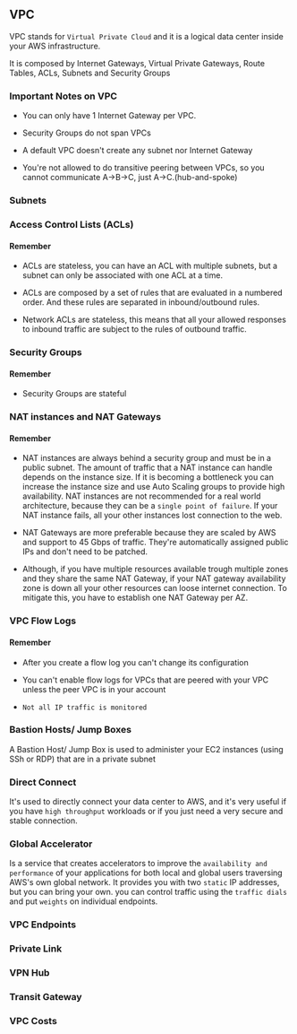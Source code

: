 ## VPC

VPC stands for `Virtual Private Cloud` and it is a logical data center inside your AWS infrastructure.

It is composed by Internet Gateways, Virtual Private Gateways, Route Tables, ACLs, Subnets and Security Groups

### Important Notes on VPC

- You can only have 1 Internet Gateway per VPC.

- Security Groups do not span VPCs

- A default VPC doesn't create any subnet nor Internet Gateway

- You're not allowed to do transitive peering between VPCs, so you cannot communicate A->B->C, just A->C.(hub-and-spoke)

### Subnets

### Access Control Lists (ACLs)

#### Remember

- ACLs are stateless, you can have an ACL with multiple subnets, but a subnet can only be associated with one ACL at a time.

- ACLs are composed by a set of rules that are evaluated in a numbered order. And these rules are separated in inbound/outbound rules.

- Network ACLs are stateless, this means that all your allowed responses to inbound traffic are subject to the rules of outbound traffic.

### Security Groups

#### Remember

- Security Groups are stateful

### NAT instances and NAT Gateways

#### Remember

- NAT instances are always behind a security group and must be in a public subnet. The amount of traffic that a NAT instance can handle depends on the instance size. If it is becoming a bottleneck you can increase the instance size and use Auto Scaling groups to provide high availability. NAT instances are not recommended for a real world architecture, because they can be a `single point of failure`. If your NAT instance fails, all your other instances lost connection to the web.

- NAT Gateways are more preferable because they are scaled by AWS and support to 45 Gbps of traffic. They're automatically assigned public IPs and don't need to be patched.

- Although, if you have multiple resources available trough multiple zones and they share the same NAT Gateway, if your NAT gateway availability zone is down all your other resources can loose internet connection. To mitigate this, you have to establish one NAT Gateway per AZ.

### VPC Flow Logs

#### Remember

- After you create a flow log you can't change its configuration

- You can't enable flow logs for VPCs that are peered with your VPC unless the peer VPC is in your account

- `Not all IP traffic is monitored`

### Bastion Hosts/ Jump Boxes

A Bastion Host/ Jump Box is used to administer your EC2 instances (using SSh or RDP) that are in a private subnet

### Direct Connect

It's used to directly connect your data center to AWS, and it's very useful if you have `high throughput` workloads or if you just need a very secure and stable connection.

### Global Accelerator

Is a service that creates accelerators to improve the `availability and performance` of your applications for both local and global users traversing AWS's own global network. It provides you with two `static` IP addresses, but you can bring your own. you can control traffic using the `traffic dials` and put `weights` on individual endpoints.

### VPC Endpoints

### Private Link

### VPN Hub

### Transit Gateway

### VPC Costs
